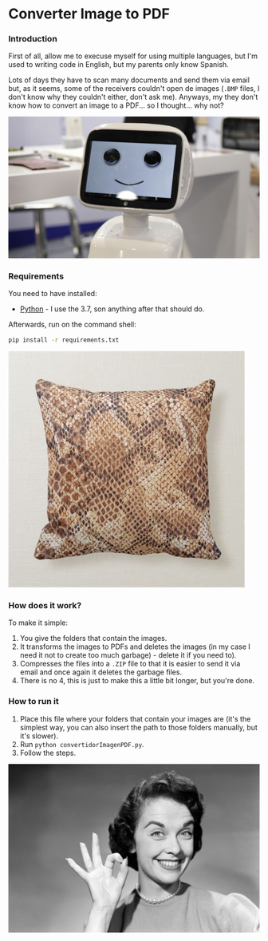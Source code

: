 # Converter Image to PDF

### Introduction 

First of all, allow me to execuse myself for using multiple languages, but I'm 
used to writing code in English, but my parents only know Spanish.

Lots of days they have to scan many documents and send them via email but, as 
it seems, some of the receivers couldn't open de images (`.BMP` files, I don't 
know why they couldn't either, don't ask me). Anyways, my they don't know how 
to convert an image to a PDF... so I thought... why not?

![](https://github.com/PabloAceG/help-your-parents/blob/master/ImageToPDFConverter/images/computer.jpg)

### Requirements

You need to have installed:
- [Python](https://www.python.org/downloads/) - I use the 3.7, son anything 
after that should do.

Afterwards, run on the command shell:
```bash
pip install -r requirements.txt
```

![](https://github.com/PabloAceG/help-your-parents/blob/master/ImageToPDFConverter/images/pillow.jpg)

### How does it work?

To make it simple:
1. You give the folders that contain the images.
2. It transforms the images to PDFs and deletes the images (in my case I need 
it not to create too much garbage) - delete it if you need to).
3. Compresses the files into a `.ZIP` file to that it is easier to send it
via email and once again it deletes the garbage files.
4. There is no 4, this is just to make this a little bit longer, but you're 
done.

### How to run it

1. Place this file where your folders that contain your images are (it's the 
simplest way, you can also insert the path to those folders manually, but it's
slower).
2. Run `python convertidorImagenPDF.py`.
3. Follow the steps.

![](https://github.com/PabloAceG/help-your-parents/blob/master/ImageToPDFConverter/images/done.jpg)